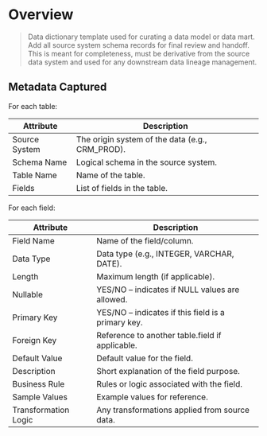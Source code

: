 # Overview

> Data dictionary template used for curating a data model or data mart. Add all source system schema records for final review and handoff. This is meant for completeness, must be derivative from the source data system and used for any downstream data lineage management.
> 

## Metadata Captured

For each table:

| Attribute | Description |
| --- | --- |
| Source System | The origin system of the data (e.g., CRM_PROD). |
| Schema Name | Logical schema in the source system. |
| Table Name | Name of the table. |
| Fields | List of fields in the table. |

For each field:

| Attribute | Description |
| --- | --- |
| Field Name | Name of the field/column. |
| Data Type | Data type (e.g., INTEGER, VARCHAR, DATE). |
| Length | Maximum length (if applicable). |
| Nullable | YES/NO – indicates if NULL values are allowed. |
| Primary Key | YES/NO – indicates if this field is a primary key. |
| Foreign Key | Reference to another table.field if applicable. |
| Default Value | Default value for the field. |
| Description | Short explanation of the field purpose. |
| Business Rule | Rules or logic associated with the field. |
| Sample Values | Example values for reference. |
| Transformation Logic | Any transformations applied from source data. |